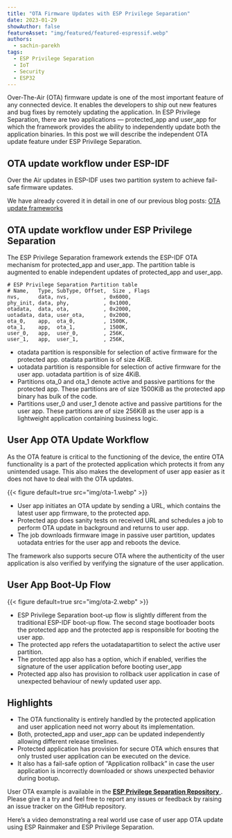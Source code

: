 ```yaml
---
title: "OTA Firmware Updates with ESP Privilege Separation"
date: 2023-01-29
showAuthor: false
featureAsset: "img/featured/featured-espressif.webp"
authors:
  - sachin-parekh
tags:
  - ESP Privilege Separation
  - IoT
  - Security
  - ESP32
---
```

Over-The-Air (OTA) firmware update is one of the most important feature of any connected device. It enables the developers to ship out new features and bug fixes by remotely updating the application. In ESP Privilege Separation, there are two applications — protected_app and user_app for which the framework provides the ability to independently update both the application binaries. In this post we will describe the independent OTA update feature under ESP Privilege Separation.

## OTA update workflow under ESP-IDF

Over the Air updates in ESP-IDF uses two partition system to achieve fail-safe firmware updates.

We have already covered it in detail in one of our previous blog posts: [OTA update frameworks](/ota-updates-framework-ab5438e30c12)

## OTA update workflow under ESP Privilege Separation

The ESP Privilege Separation framework extends the ESP-IDF OTA mechanism for protected_app and user_app. The partition table is augmented to enable independent updates of protected_app and user_app.

```
# ESP Privilege Separation Partition table
# Name,   Type, SubType, Offset,  Size , Flags
nvs,      data, nvs,           , 0x6000,
phy_init, data, phy,           , 0x1000,
otadata,  data, ota,           , 0x2000,
uotadata, data, user_ota,      , 0x2000,
ota_0,    app,  ota_0,         , 1500K,
ota_1,    app,  ota_1,         , 1500K,
user_0,   app,  user_0,        , 256K,
user_1,   app,  user_1,        , 256K,
```

- otadata partition is responsible for selection of active firmware for the protected app. otadata partition is of size 4KiB.
- uotadata partition is responsible for selection of active firmware for the user app. uotadata partition is of size 4KiB.
- Partitions ota_0 and ota_1 denote active and passive partitions for the protected app. These partitions are of size 1500KiB as the protected app binary has bulk of the code.
- Partitions user_0 and user_1 denote active and passive partitions for the user app. These partitions are of size 256KiB as the user app is a lightweight application containing business logic.

## User App OTA Update Workflow

As the OTA feature is critical to the functioning of the device, the entire OTA functionality is a part of the protected application which protects it from any unintended usage. This also makes the development of user app easier as it does not have to deal with the OTA updates.

{{< figure
    default=true
    src="img/ota-1.webp"
    >}}

- User app initiates an OTA update by sending a URL, which contains the latest user app firmware, to the protected app.
- Protected app does sanity tests on received URL and schedules a job to perform OTA update in background and returns to user app.
- The job downloads firmware image in passive user partition, updates uotadata entries for the user app and reboots the device.

The framework also supports secure OTA where the authenticity of the user application is also verified by verifying the signature of the user application.

## User App Boot-Up Flow

{{< figure
    default=true
    src="img/ota-2.webp"
    >}}

- ESP Privilege Separation boot-up flow is slightly different from the traditional ESP-IDF boot-up flow. The second stage bootloader boots the protected app and the protected app is responsible for booting the user app.
- The protected app refers the uotadatapartition to select the active user partition.
- The protected app also has a option, which if enabled, verifies the signature of the user application before booting user_app
- Protected app also has provision to rollback user application in case of unexpected behaviour of newly updated user app.

## Highlights

- The OTA functionality is entirely handled by the protected application and user application need not worry about its implementation.
- Both, protected_app and user_app can be updated independently allowing different release timelines.
- Protected application has provision for secure OTA which ensures that only trusted user application can be executed on the device.
- It also has a fail-safe option of “Application rollback” in case the user application is incorrectly downloaded or shows unexpected behavior during bootup.

User OTA example is available in the [__ESP Privilege Separation Repository__ ](https://github.com/espressif/esp-privilege-separation/tree/master/examples/esp_user_ota). Please give it a try and feel free to report any issues or feedback by raising an issue tracker on the GitHub repository.

Here’s a video demonstrating a real world use case of user app OTA update using ESP Rainmaker and ESP Privilege Separation.
